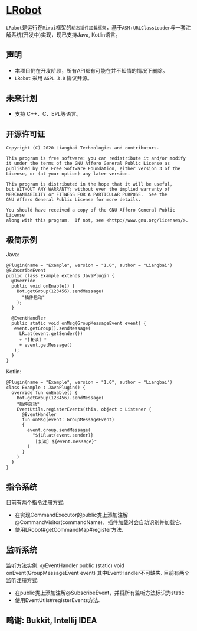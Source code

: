 # [LRobot][0]
[0]:https://www.github.com/Liangbai2333/LRobot
`LRobot`是运行在`Mirai`框架的`动态插件加载框架`，基于`ASM`+`URLClassLoader`与一套注解系统(开发中)实现，现已支持Java, Kotlin语言。
## 声明
* 本项目仍在开发阶段，所有API都有可能在并不知情的情况下删除。
* `LRobot` 采用 `AGPL 3.0` 协议开源。
## 未来计划
* 支持 C++、C、EPL等语言。
## 开源许可证
```
Copyright (C) 2020 Liangbai Technologies and contributors.

This program is free software: you can redistribute it and/or modify
it under the terms of the GNU Affero General Public License as
published by the Free Software Foundation, either version 3 of the
License, or (at your option) any later version.

This program is distributed in the hope that it will be useful,
but WITHOUT ANY WARRANTY; without even the implied warranty of
MERCHANTABILITY or FITNESS FOR A PARTICULAR PURPOSE.  See the
GNU Affero General Public License for more details.

You should have received a copy of the GNU Affero General Public License
along with this program.  If not, see <http://www.gnu.org/licenses/>.
```
## 极简示例
Java: 
``` 
@Plugin(name = "Example", version = "1.0", author = "Liangbai")
@SubscribeEvent
public class Example extends JavaPlugin {
  @Override
  public void onEnable() {
    Bot.getGroup(123456).sendMessage(
      "插件启动"
    );
  }
  
  @EventHandler
  public static void onMsg(GroupMessageEvent event) {
   event.getGroup().sendMessage(
     LR.at(event.getSender())
     + "[复读] "
     + event.getMessage()
   );
  }
}
```
Kotlin: 
```
@Plugin(name = "Example", version = "1.0", author = "Liangbai")
class Example : JavaPlugin() {
  override fun onEnable() {
    Bot.getGroup(123456).sendMessage(
    "插件启动"
    EventUtils.registerEvents(this, object : Listener {
      @EventHandler
      fun onMsg(event: GroupMessageEvent)
      {
        event.group.sendMessage(
          "${LR.at(event.sender)}
           [复读] ${event.message}"
        )
      }
    )
  }
}
```
## 指令系统
目前有两个指令注册方式:
- 在实现CommandExecutor的public类上添加注解@CommandVisitor(commandName)，插件加载时会自动识别并加载它.
- 使用LRobot#getCommandMap#register方法.

## 监听系统
监听方法实例:
@EventHandler
public (static) void onEvent(GroupMessageEvent event)
其中EventHandler不可缺失.
目前有两个监听注册方式:
- 在public类上添加注解@SubscribeEvent，并将所有监听方法标识为static
- 使用EventUtils#registerEvents方法.

## 鸣谢: Bukkit, Intellij IDEA
